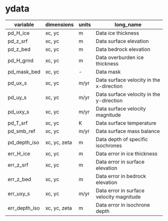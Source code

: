 # ydata

| variable          | dimensions    | units       | long_name                                          |
|-------------------|---------------|-------------|----------------------------------------------------|
| pd_H_ice          | xc, yc        | m           | Data ice thickness                                 |
| pd_z_srf          | xc, yc        | m           | Data surface elevation                             |
| pd_z_bed          | xc, yc        | m           | Data bedrock elevation                             |
| pd_H_grnd         | xc, yc        | m           | Data overburden ice thickness                      |
| pd_mask_bed       | xc, yc        | -           | Data mask                                          |
| pd_ux_s           | xc, yc        | m/yr        | Data surface velocity in the x-direction           |
| pd_uy_s           | xc, yc        | m/yr        | Data surface velocity in the y-direction           |
| pd_uxy_s          | xc, yc        | m/yr        | Data surface velocity magnitude                    |
| pd_T_srf          | xc, yc        | K           | Data surface temperature                           |
| pd_smb_ref        | xc, yc        | m/yr        | Data surface mass balance                          |
| pd_depth_iso      | xc, yc, zeta  | m           | Data depth of specific isochrones                  |
| err_H_ice         | xc, yc        | m           | Data error in ice thickness                        |
| err_z_srf         | xc, yc        | m           | Data error in surface elevation                    |
| err_z_bed         | xc, yc        | m           | Data error in bedrock elevation                    |
| err_uxy_s         | xc, yc        | m/yr        | Data error in surface velocity magnitude           |
| err_depth_iso     | xc, yc, zeta  | m           | Data error in isochrone depth                      |
